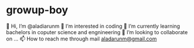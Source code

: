 # growup-boy
👋 Hi, I’m @aladiarunm
👀 I’m interested in coding
🌱 I’m currently learning bachelors in coputer science and engnineering
💞️ I’m looking to collaborate on ...
📫 How to reach me through mail aladarunm@gmail.com
